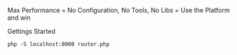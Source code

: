 Max Performance = No Configuration, No Tools, No Libs = Use the Platform and win

Gettings Started
 
````php -S localhost:8000 router.php````


